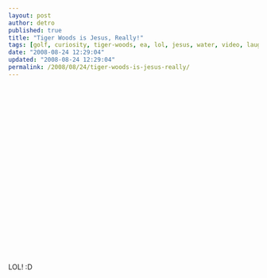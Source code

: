 ```yaml
---
layout: post
author: detro
published: true
title: "Tiger Woods is Jesus, Really!"
tags: [golf, curiosity, tiger-woods, ea, lol, jesus, water, video, laugh, english, fun, humor, walk]
date: "2008-08-24 12:29:04"
updated: "2008-08-24 12:29:04"
permalink: /2008/08/24/tiger-woods-is-jesus-really/
---
```


<div align="center">
<object width="425" height="344"><param name="movie" value="http://www.youtube.com/v/FZ1st1Vw2kY&hl=en&fs=1"></param><param name="allowFullScreen" value="true"></param><embed src="http://www.youtube.com/v/FZ1st1Vw2kY&hl=en&fs=1" type="application/x-shockwave-flash" allowfullscreen="true" width="425" height="344"></embed></object>
</div>

LOL! :D
